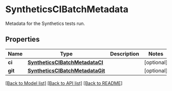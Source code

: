 # SyntheticsCIBatchMetadata

Metadata for the Synthetics tests run.

## Properties

| Name    | Type                                                                | Description | Notes      |
| ------- | ------------------------------------------------------------------- | ----------- | ---------- |
| **ci**  | [**SyntheticsCIBatchMetadataCI**](SyntheticsCIBatchMetadataCI.md)   |             | [optional] |
| **git** | [**SyntheticsCIBatchMetadataGit**](SyntheticsCIBatchMetadataGit.md) |             | [optional] |

[[Back to Model list]](README.md#documentation-for-models) [[Back to API list]](README.md#documentation-for-api-endpoints) [[Back to README]](README.md)
